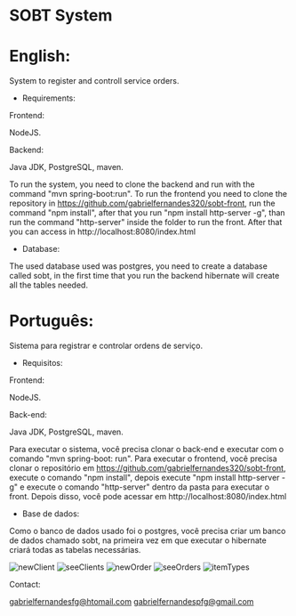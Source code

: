 # SOBT System  

# English:

System to register and controll service orders.

* Requirements:

Frontend:

NodeJS.

Backend:

Java JDK, PostgreSQL, maven.

To run the system, you need to clone the backend and run with the command "mvn spring-boot:run". To run the frontend you need to clone the repository in https://github.com/gabrielfernandes320/sobt-front, run the command "npm install", after that you run "npm install http-server -g", than run the command "http-server" inside the folder to run the front. After that you can access in http://localhost:8080/index.html

* Database:

The used database used was postgres, you need to create a database called sobt, in the first time that you run the backend hibernate will create all the tables needed.

# Português:

Sistema para registrar e controlar ordens de serviço.

* Requisitos:

Frontend:

NodeJS.

Back-end:

Java JDK, PostgreSQL, maven.

Para executar o sistema, você precisa clonar o back-end e executar com o comando "mvn spring-boot: run". Para executar o frontend, você precisa clonar o repositório em https://github.com/gabrielfernandes320/sobt-front, execute o comando "npm install", depois execute "npm install http-server -g" e execute o comando "http-server" dentro da pasta para executar o front. Depois disso, você pode acessar em http://localhost:8080/index.html

* Base de dados:

Como o banco de dados usado foi o postgres, você precisa criar um banco de dados chamado sobt, na primeira vez em que executar o hibernate criará todas as tabelas necessárias.

![newClient](https://i.postimg.cc/vZvB5k7H/adicionarcliente.png)
![seeClients](https://i.postimg.cc/d1hVP0bL/verclientes.png)
![newOrder](https://i.postimg.cc/HLsLzz30/novaordem.png)
![seeOrders](https://i.postimg.cc/3RzJKTh9/visualize-Ordens.png)
![itemTypes](https://i.postimg.cc/6QjpmZ1k/tiposde-Itens.png)

Contact:

gabrielfernandesfg@htomail.com
gabrielfernandespfg@gmail.com


